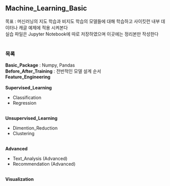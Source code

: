 ## Machine_Learning_Basic </br>
목표 : 머신러닝의 지도 학습과 비지도 학습의 모델들에 대해 학습하고 사이킷런 내부 데이터나 캐글 예제에 적용 시켜본다 </br>
실습 파일은 Jupyter Notebook에 따로 저장하였으며 이곳에는 정리본만 작성한다 </br></br>

### 목록
**Basic_Package** : Numpy, Pandas </br> 
**Before_After_Training** : 전반적인 모델 설계 순서 </br>
**Feature_Engineering** </br></br>
**Supervised_Learning**</br>
- Classification </br>
- Regression </br></br>

**Unsupervised_Learning**</br>
- Dimention_Reduction </br>
- Clustering </br></br>

**Advanced**

- Text_Analysis (Advanced) </br>
- Recommendation (Advanced) </br></br>

**Visualization**
